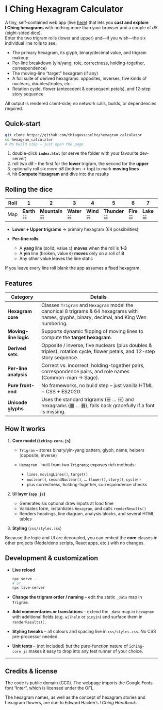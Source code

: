 # I Ching Hexagram Calculator

A tiny, self-contained web app (live [here](https://thiagovscoelho.github.io/hexagram_calculator/)) that lets you **cast and explore I Ching hexagrams** with nothing more than your browser and a couple of _d8_ (eight-sided dice).  
Enter the two trigram rolls (lower and upper) and—if you wish—the six individual line rolls to see:

* The primary hexagram, its glyph, binary/decimal value, and trigram makeup  
* Per-line breakdown (yin/yang, role, correctness, holding-together, correspondence)  
* The moving-line “target” hexagram (if any)  
* A full suite of derived hexagrams: opposites, inverses, five kinds of nuclears, doubles/triples, etc.  
* Rotation cycle, flower (antecedent & consequent petals), and 12-step story sequence  

All output is rendered client-side; no network calls, builds, or dependencies required.

## Quick-start

```bash
git clone https://github.com/thiagovscoelho/hexagram_calculator
cd hexagram_calculator
# No build step – just open the page
````

1. double-click **`index.html`** (or serve the folder with your favourite dev-server)
2. roll two *d8* – the first for the **lower** trigram, the second for the **upper**
3. optionally roll six more *d8* (bottom → top) to mark **moving lines**
4. hit **Compute Hexagram** and dive into the results

## Rolling the dice

| Roll | 1           | 2              | 3           | 4          | 5             | 6          | 7          | 8            |
| ---- | ----------- | -------------- | ----------- | ---------- | ------------- | ---------- | ---------- | ------------ |
| Map  | **Earth** ☷ | **Mountain** ☶ | **Water** ☵ | **Wind** ☴ | **Thunder** ☳ | **Fire** ☲ | **Lake** ☱ | **Heaven** ☰ |

* **Lower + Upper trigrams** → primary hexagram (64 possibilities)
* **Per-line rolls**

  * A **yang** line (solid, value `1`) **moves** when the roll is **1-3**
  * A **yin** line (broken, value `0`) **moves** only on a roll of **8**
  * Any other value leaves the line static

If you leave every line roll blank the app assumes a fixed hexagram.

## Features

| Category              | Details                                                                                                                                     |
| --------------------- | ------------------------------------------------------------------------------------------------------------------------------------------- |
| **Hexagram core**     | Classes `Trigram` and `Hexagram` model the canonical 8 trigrams & 64 hexagrams with names, glyphs, binary, decimal, and King Wen numbering. |
| **Moving-line logic** | Supports dynamic flipping of moving lines to compute the **target hexagram**.                                                               |
| **Derived sets**      | Opposite / inverse, five nuclears (plus doubles & triples), rotation cycle, flower petals, and 12-step story sequence.                      |
| **Per-line analysis** | Correct vs. incorrect, holding-together pairs, correspondence pairs, and role names (Common-man → Sage).                                    |
| **Pure front-end**    | No frameworks, no build step – just vanilla HTML + CSS + ES2020.                                                                            |
| **Unicode glyphs**    | Uses the standard trigrams (☰ … ☷) and hexagrams (䷀ … ䷿); falls back gracefully if a font is missing.                                       |

## How it works

1. **Core model (`iching-core.js`)**

   * `Trigram` – stores binary/yin-yang pattern, glyph, name, helpers (opposite, inverse)
   * `Hexagram` – built from two `Trigram`s; exposes rich methods:

     * `lines`, `movingLines()`, `target()`
     * `nuclear()`, `secondNuclear()`, … `flower()`, `story()`, `cycle()`
     * plus correctness, holding-together, correspondence checks
2. **UI layer (`app.js`)**

   * Generates six optional draw inputs at load time
   * Validates form, instantiates `Hexagram`, and calls `renderResults()`
   * Renders headings, line diagram, analysis blocks, and several HTML tables
3. **Styling** (`css/styles.css`)

Because the logic and UI are decoupled, you can embed the **core** classes in other projects (Node/deno scripts, React apps, etc.) with no changes.

## Development & customization

* **Live reload**

  ```bash
  npx serve .
  # or
  npx live-server
  ```
* **Change the trigram order / naming** – edit the static `_data` map in `Trigram`.
* **Add commentaries or translations** – extend the `_data` map in `Hexagram` with additional fields (e.g. `wilhelm` or `pinyin`) and surface them in `renderResults()`.
* **Styling tweaks** – all colours and spacing live in `css/styles.css`. No CSS pre-processor needed.
* **Unit tests** – (not included) but the pure-function nature of `iching-core.js` makes it easy to drop into any test runner of your choice.

---

## Credits & license

The code is public domain (CC0). The webpage imports the Google Fonts font “Inter”, which is licensed under the OFL.

The hexagram names, as well as the concept of hexagram stories and hexagram flowers, are due to Edward Hacker’s *I Ching Handbook*.